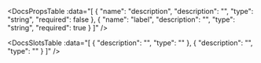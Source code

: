 <!-- This file was automatic generated. Do not edit it manually -->

<DocsPropsTable :data="[
  {
    "name": "description",
    "description": "",
    "type": "string",
    "required": false
  },
  {
    "name": "label",
    "description": "",
    "type": "string",
    "required": true
  }
]" />

<DocsSlotsTable :data="[
  {
    "description": "",
    "type": ""
  },
  {
    "description": "",
    "type": ""
  }
]" />
